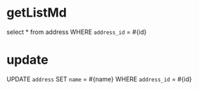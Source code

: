 getListMd
===
select * from address WHERE  `address_id` = #{id}


update
===
UPDATE
`address`
SET
`name` = #{name}
WHERE  `address_id` = #{id}


